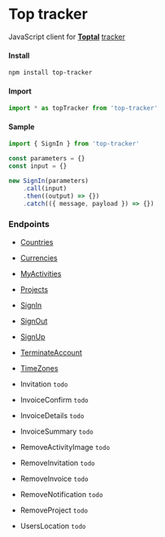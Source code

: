 # Top tracker

JavaScript client for **[Toptal](https://www.toptal.com/)** [tracker](https://www.toptal.com/tracker)

#### Install

```bash
npm install top-tracker
```

#### Import

```js
import * as topTracker from 'top-tracker'
```

#### Sample

```js
import { SignIn } from 'top-tracker'

const parameters = {}
const input = {}

new SignIn(parameters)
    .call(input)
    .then((output) => {})
    .catch(({ message, payload }) => {})
```

### Endpoints

-   [Countries](./docs/Countries/readme.md)

-   [Currencies](./docs/Currencies/readme.md)

-   [MyActivities](./docs/MyActivities/readme.md)

-   [Projects](./docs/Projects/readme.md)

-   [SignIn](./docs/SignIn/readme.md)

-   [SignOut](./docs/SignOut/readme.md)

-   [SignUp](./docs/SignUp/readme.md)

-   [TerminateAccount](./docs/TerminateAccount/readme.md)

-   [TimeZones](./docs/TimeZones/readme.md)

-   Invitation `todo`

-   InvoiceConfirm `todo`

-   InvoiceDetails `todo`

-   InvoiceSummary `todo`

-   RemoveActivityImage `todo`

-   RemoveInvitation `todo`

-   RemoveInvoice `todo`

-   RemoveNotification `todo`

-   RemoveProject `todo`

-   UsersLocation `todo`

